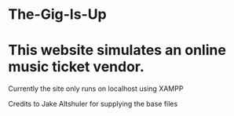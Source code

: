 # The-Gig-Is-Up

# This website simulates an online music ticket vendor.

Currently the site only runs on localhost using XAMPP

Credits to Jake Altshuler for supplying the base files
